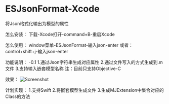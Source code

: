 # ESJsonFormat-Xcode
将Json格式化输出为模型的属性

怎么安装：
下载-Xcode打开-command+B-重启Xcode

怎么使用：
window菜单-ESJsonFormat-输入json-enter
或者：
control+shift+j-输入json-enter

功能说明：
-0.1
1.通过Json字符串生成对应属性
2.通过文件写入的方式生成到.m文件
3.支持输入嵌套模型名称
注：目前只支持Objective-C

效果：
![Screenshot](https://github.com/EnjoySR/ESJsonFormat-Xcode/blob/master/ScreenShot.gif)

计划实现：
1.支持Swift
2.将嵌套模型生成文件
3.生成MJExtension中集合对应的Class的方法
